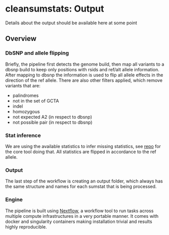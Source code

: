 # cleansumstats: Output

Details about the output should be available here at some point

## Overview

### DbSNP and allele flipping
Briefly, the pipeline first detects the genome build, then map all variants to a dbsnp build to keep only positions with rsids and ref/alt allele information. After mapping to dbsnp the information is used to flip all allele effects in the direction of the ref allele. There are also other filters applied, which remove variants that are:
- palindromes
- not in the set of GCTA
- indel
- homozygous
- not expected A2 (in respect to dbsnp)
- not possible pair (in respect to dbsnp)

### Stat inference
We are using the available statistics to infer missing statistics, see [repo](https://github.com/pappewaio/r-stats-c-streamer) for the core tool doing that. All statistics are flipped in accordance to the ref allele. 

### Output
The last step of the workflow is creating an output folder, which always has the same structure and names for each sumstat that is being processed.

### Engine
The pipeline is built using [Nextflow](https://www.nextflow.io), a workflow tool to run tasks across multiple compute infrastructures in a very portable manner. It comes with docker and singularity containers making installation trivial and results highly reproducible.
